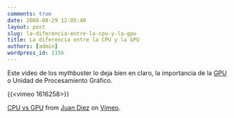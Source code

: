 ```yaml
---
comments: true
date: 2008-08-29 12:05:40
layout: post
slug: la-diferencia-entre-la-cpu-y-la-gpu
title: La diferencia entre la CPU y la GPU
authors: [admin]
wordpress_id: 1156
---
```


Este video de los mythbuster lo deja bien en claro, la importancia de la [GPU](http://es.wikipedia.org/wiki/Graphics_Processing_Unit) o Unidad de Procesamiento Gráfico.

{{<vimeo 1616258>}}

[CPU vs GPU](http://vimeo.com/1616258) from [Juan Diez](http://vimeo.com/user483962) on [Vimeo](http://vimeo.com).
